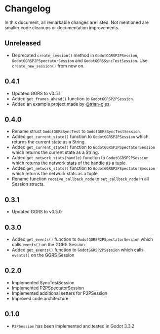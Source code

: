 # Changelog

In this document, all remarkable changes are listed. Not mentioned are smaller code cleanups or documentation improvements.

## Unreleased

- Deprecated `create_session()` method in `GodotGGRSP2PSession`, `GodotGGRSP2PSpectatorSession` and `GodotGGRSSyncTestSession`. Use `create_new_session()` from now on.

## 0.4.1

- Updated GGRS to v0.5.1
- Added `get_frames_ahead()` function to `GodotGGRSP2PSession`.
- Added an example project made by [@trian-gles](https://github.com/trian-gles).

## 0.4.0

- Rename struct `GodotGGRSSyncTest` to `GodotGGRSSyncTestSession`.
- Added `get_current_state()` function to `GodotGGRSP2PSession` which returns the current state as a String.
- Added `get_current_state()` function to `GodotGGRSP2PSpectatorSession` which returns the current state as a String.
- Added `get_network_stats(handle)` function to `GodotGGRSP2PSession` which returns the network stats of the handle as a tuple.
- Added `get_network_stats()` function to `GodotGGRSP2PSpectatorSession` which returns the network stats as a tuple.
- Rename function `receive_callback_node` to `set_callback_node` in all Session structs.

## 0.3.1

- Updated GGRS to v0.5.0

## 0.3.0

- Added `get_events()` function to `GodotGGRSP2PSpectatorSession` which calls `events()` on the GGRS Session
- Added `get_events()` function to `GodotGGRSP2PSession` which calls `events()` on the GGRS Session

## 0.2.0

- Implemented SyncTestSession
- Implemented P2PSpectatorSession
- Implemented additional setters for P2PSession
- Improved code architecture

## 0.1.0

- `P2PSession` has been implemented and tested in Godot 3.3.2
